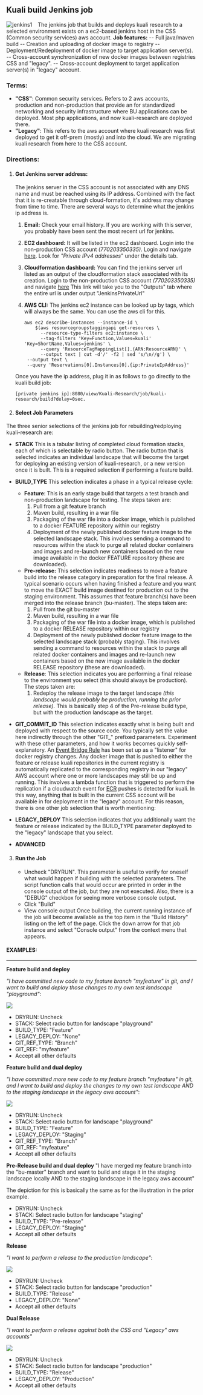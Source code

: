 

## Kuali build Jenkins job

<img align="left" src="../../../jenkins1.png" alt="jenkins1" style="margin-right:15px;" />The jenkins job that builds and deploys kuali research to a selected environment exists on a
ec2-based jenkins host in the CSS (Common security services) aws account.
**Job features:**
   -- Full java/maven build
   -- Creation and uploading of docker image to registry
   -- Deployment/Redeployment of docker image to target application server(s).
   -- Cross-account synchronization of new docker images between registries CSS and "legacy".
   -- Cross-account deployment to target application server(s) in "legacy" account.



### Terms:

- **"CSS"**: Common security services. Refers to 2 aws accounts, production and non-production that provide an for standardized networking and security infrastructure where BU applications can be deployed. Most php applications, and now kuali-research are deployed there.
- **"Legacy"**: This refers to the aws account where kuali research was first deployed to get it off-prem (mostly) and into the cloud.
  We are migrating kuali research from here to the CSS account.

### Directions:

1. #### **Get Jenkins server address:**

   The jenkins server in the CSS account is not associated with any DNS name and must be reached using its IP address.
   Combined with the fact that it is re-creatable through cloud-formation, it's address may change from time to time.
   There are several ways to determine what the jenkins ip address is.

   1. **Email:**
      Check your email history. If you are working with this server, you probably have been sent the most recent url for jenkins.

   2. **EC2 dashboard:** 
      It will be listed in the ec2 dashboard. Login into the non-production CSS account *(770203350335)*. Login and navigate [here](https://console.aws.amazon.com/ec2/v2/home?region=us-east-1#Instances:v=3;search=:jenkins).
      Look for *"Private IPv4 addresses*" under the details tab.

   3. **Cloudformation dashboard:**
      You can find the jenkins server url listed as an output of the cloudformation stack associated with its creation. 
      Login to the non-production CSS account *(770203350335)* and navigate [here](https://console.aws.amazon.com/cloudformation/home?region=us-east-1#/stacks?filteringStatus=active&filteringText=jenkins&viewNested=true&hideStacks=false&stackId=)
      This link will take you to the "Outputs" tab where the entire url is under output "JenkinsPrivateUrl"

   4. **AWS CLI:**
      The jenkins ec2 instance can be looked up by tags, which will always be the same. You can use the aws cli for this.

      ```
      aws ec2 describe-instances --instance-id \
          $(aws resourcegroupstaggingapi get-resources \
            --resource-type-filters ec2:instance \
            --tag-filters 'Key=Function,Values=kuali' 'Key=ShortName,Values=jenkins' \
            --query 'ResourceTagMappingList[].{ARN:ResourceARN}' \
            --output text | cut -d'/' -f2 | sed 's/\n//g') \
       --output text \
       --query 'Reservations[0].Instances[0].{ip:PrivateIpAddress}'
      ```

   Once you have the ip address, plug it in as follows to go directly to the kuali build job:

   ```
   [private jenkins ip]:8080/view/Kuali-Research/job/kuali-research/build?delay=0sec.
   ```

2. #### Select Job Parameters

  The three senior selections of the jenkins job for rebuilding/redploying kuali-research are:
  
  - **STACK**
    This is a tabular listing of completed cloud formation stacks, each of which is selectable by radio button.
    The radio button that is selected indicates an individual landscape that will become the target for deploying an existing version of kuali-research, or a new version once it is built. This is a required selection if performing a feature build.
  - **BUILD_TYPE**
    This selection indicates a phase in a typical release cycle:
    - **Feature**: This is an early stage build that targets a test branch and non-production landscape for testing. The steps taken are:
      1. Pull from a git feature branch
      2. Maven build, resulting in  a war file
      3. Packaging of the war file into a docker image, which is published to a docker FEATURE repository within our registry
      4. Deployment of the newly published docker feature image to the selected landscape stack. This involves sending a command to resources within the stack to purge all related docker containers and images and re-launch new containers based on the new image available in the docker FEATURE repository (these are downloaded).
    - **Pre-release:** This selection indicates readiness to move a feature build into the release category in preparation for the final release. A typical scenario occurs when having finished a feature and you want to move the EXACT build image destined for production out to the staging environment. This assumes that feature branch(s) have been merged into the release branch (bu-master). The steps taken are:
      1. Pull from the git bu-master
      2. Maven build, resulting in  a war file
      3. Packaging of the war file into a docker image, which is published to a docker RELEASE repository within our registry
      4. Deployment of the newly published docker feature image to the selected landscape stack (probably staging). This involves sending a command to resources within the stack to purge all related docker containers and images and re-launch new containers based on the new image available in the docker RELEASE repository (these are downloaded).
    - **Release**: This selection indicates you are performing a final release to the environment you select (this should always be production). The steps taken are:
      1. Redeploy the release image to the target landscape *(this landscape would probably be production, running the prior release).*
         This is basically step 4 of the Pre-release build type, but with the production landscape as the target.
  - **GIT_COMMIT_ID**
    This selection indicates exactly what is being built and deployed with respect to the source code.
    You typically set the value here indirectly through the other "GIT_" prefixed parameters. Experiment with these other parameters, and how it works becomes quickly self-explanatory.
    An [Event Bridge Rule](https://docs.aws.amazon.com/eventbridge/latest/userguide/eb-rules.html) has been set up as a "listener" for docker registry changes. Any docker image that is pushed to either the feature or release kuali repositories in the current registry is automatically replicated to the corresponding registry in our "legacy" AWS account where one or more landscapes may still be up and running. This involves a lambda function that is triggered to perform the replication if a cloudwatch event for [ECR](https://docs.aws.amazon.com/AmazonECR/latest/userguide/what-is-ecr.html) pushes is detected for kuali. In this way, anything that is built in the current CSS account will be available in for deployment in the "legacy" account. For this reason, there is one other job selection that is worth mentioning:
  
  - **LEGACY_DEPLOY**
    This selection indicates that you additionally want the feature or release indicated by the BUILD_TYPE parameter deployed to the "legacy" landscape that you select.
  - **ADVANCED**
    
  
3. #### Run the Job

   - Uncheck "DRYRUN".
      This parameter is useful to verify for oneself what would happen if building with the selected parameters.
      The script function calls that would occur are printed in order in the console output of the job, but they are not executed.
      Also, there is a "DEBUG" checkbox for seeing more verbose console output.
   - Click "Build"
   - View console output
      Once building, the current running instance of the job will become available as the top item in the "Build History" listing on the left of the page.
      Click the down arrow for that job instance and select "Console output" from the context menu that appears.






#### EXAMPLES:

------

**Feature build and deploy**

*"I have committed new code to my feature branch "myfeature" in git, and I want to build and deploy those changes to my own test landscape "playground"*:

![](scenario1.png)

- DRYRUN: Uncheck
- STACK: Select radio button for landscape "playground"
- BUILD_TYPE: "Feature"
- LEGACY_DEPLOY: "None"
- GIT_REF_TYPE: "Branch"
- GIT_REF: "myfeature"
- Accept all other defaults

**Feature build and dual deploy**

*"I have committed more new code to my feature branch "myfeature" in git, and I want to build and deploy the changes to my own test landscape AND to the staging landscape in the legacy aws account"*:

![](scenario2.png)

- DRYRUN: Uncheck
- STACK: Select radio button for landscape "playground"
- BUILD_TYPE: "Feature"
- LEGACY_DEPLOY: "Staging"
- GIT_REF_TYPE: "Branch"
- GIT_REF: "myfeature"
- Accept all other defaults
  

**Pre-Release build and dual deploy**
"I have merged my feature branch into the "bu-master" branch and want to build and stage it in the staging landscape locally AND to the staging landscape in the legacy aws account"

The depiction for this is basically the same as for the illustration in the prior example. 

- DRYRUN: Uncheck
- STACK: Select radio button for landscape "staging"
- BUILD_TYPE: "Pre-release"
- LEGACY_DEPLOY: "Staging"
- Accept all other defaults
  

**Release**

*"I want to perform a release to the production landscape"*:

![](scenario3.png)

- DRYRUN: Uncheck
- STACK: Select radio button for landscape "production"
- BUILD_TYPE: "Release"
- LEGACY_DEPLOY: "None"
- Accept all other defaults
  

**Dual Release**

*"I want to perform a release against both the CSS and "Legacy" aws accounts"*

![](scenario4.png)

- DRYRUN: Uncheck
- STACK: Select radio button for landscape "production"
- BUILD_TYPE: "Release"
- LEGACY_DEPLOY: "Production"
- Accept all other defaults
